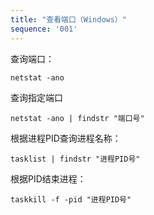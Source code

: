 ```yaml
---
title: "查看端口（Windows）"
sequence: '001'
---
```


查询端口：

```text
netstat -ano
```

查询指定端口

```text
netstat -ano | findstr "端口号"
```

根据进程PID查询进程名称：

```text
tasklist | findstr "进程PID号"
```

根据PID结束进程：

```text
taskkill -f -pid "进程PID号"
```
